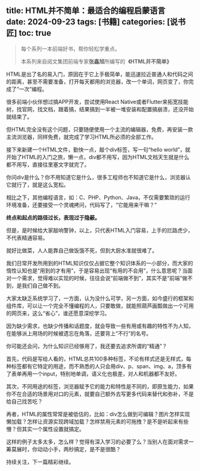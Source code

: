 title: HTML并不简单：最适合的编程启蒙语言   
date: 2024-09-23
tags: [书籍]
categories: [说书匠]
toc: true
---

>每个系列一本前端好书，帮你轻松学重点。
>
>本系列来自阅文集团前端专家**张鑫旭**所编写的  **《HTML并不简单》**

HTML是出了名的易入门，原因在于它上手极简单，能迅速拉近普通人和代码之间的距离，甚至不需要准备，打开每天都用的浏览器，改一个单词，网页变了，你完成了“一次”编程。

很多前端小伙伴想过搞APP开发，尝试使用React Native或者Flutter来拓宽技能树，找官网，找文档，跟着搞，结果搞到一半被一堆安装和配置搞崩溃，还没开始就结束了。

但HTML完全没有这个问题，只要随便使用一个主流的编辑器，免费，再安装一款主流浏览器，同样免费，就完成了学习HTML所必须的全部工作。

接下来新建一个HTML文件，勤快一点，敲个div标签，写一句“hello world”，就开始了HTML的入门之旅，懒一点，div都不用写，因为HTML文档天生就是什么都不用写，直接往里塞文字就完了。

你问div是什么？你不用知道它是什么，很多工程师也不知道它是什么，浏览器认它就行了，就是这么宽松。

相比之下，其他编程语言，如：C、PHP、Python、Java，不仅需要繁琐的运行环境准备，还要接受一个灵魂拷问，代码写了，“它能用来干嘛？”

**终点和起点的路径过长，表现过于隐蔽。**

但是，是时候给大家敲响警钟，以上，只代表HTML入门容易，上手的拦路虎少，不代表精通容易。

就好比做菜，人人能靠自己做饭饿不死，但到大厨水准就很难了。

我们日常开发所用到的HTML知识仅仅占据它整个知识体系的一小部分，而大家的惰性认知也是“用到的才有用”，于是容易出现“有用的不会用”，什么意思呢？当面对一个需求，觉得难以实现的时候，往往会说“前端做不到”，其实不是“前端”做不到，是我们自己做不到。

大家太缺乏系统学习了，一方面，认为没什么可学，另一方面，如今盛行的框架和组件库，可以让一个完全不懂编程的人，只要敢做，就能照葫芦画瓢做出一个可用的网页来，这么“省心”，谁还愿意深挖学习。

因为缺少需求，也缺少传播和话题度，就会导致一些有用或有趣的特性不为人知，在能够派上用场的时候被遗忘在角落，还要背上“不行”的名号。

你可能还会问，为什么知识已经够用了，我还要去追求所谓的“精通”？

首先，代码是写给人看的，HTML总共100多种标签，不论有样式还是无样式，每种标签都有它特定的用途，而不熟悉的人只会用div、p、span、img、a，顶多有了表单再用一个input，特别地单调，语义化也极差，对人和机器都不友好。

其次，不同用途的标签，浏览器赋予它的能力和特性是不同的，即原生能力，如果你不在合适的场景用对口的元素，就要自己额外去写更多代码来替代和弥补，不是给自己找苦吃？

再者，HTML的属性常常是被低估的，比如：div怎么做到可编辑？图片怎样实现懒加载？怎样让资源实现跨域加载？怎样禁用元素的可拖拽？是不是听起来有些懵？​但其实一个属性设置就搞定。

这样的例子太多太多，怎么样？觉得有深入学习的必要了么？当别人在面对需求一筹莫展时，你动动小手，两秒搞定，是不是很酷？

持续关注，下一篇精彩继续。
